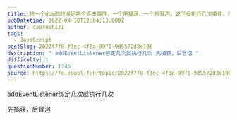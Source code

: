 ```yaml
---
title: 给一个dom同时绑定两个点击事件，一个用捕获，一个用冒泡，说下会执行几次事件，然后会先执行冒泡还是捕获？
pubDatetime: 2022-04-10T12:04:13.000Z
author: caorushizi
tags:
  - JavaScript
postSlug: 2022f7f8-f3ec-4f8a-9971-9d5572d3e106
description: " addEventListener绑定几次就执行几次 先捕获，后冒泡 "
difficulty: 1
questionNumber: 1745
source: https://fe.ecool.fun/topic/2022f7f8-f3ec-4f8a-9971-9d5572d3e106
---
```


addEventListener绑定几次就执行几次

先捕获，后冒泡
